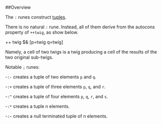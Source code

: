 ##Overview

The `:` runes construct [tuples]().

There is no natural `:` rune. Instead, all of them derive from the autocons property of `++twig`, as show below.

++  twig  $&  [p=twig q=twig]

Namely, a cell of two twigs is a twig producing a cell of the results of the two original sub-twigs.

Notable `;` runes:

-`:-` creates a tuple of two elements `p` and `q`.

-`:+` creates a tuple of three elements `p`, `q`, and `r`.

-`:^` creates a tuple of four elements `p`, `q`, `r`, and `s`.

-`:*` creates a tuple n elements.

-`:~` creates a null terminated tuple of n elements.
